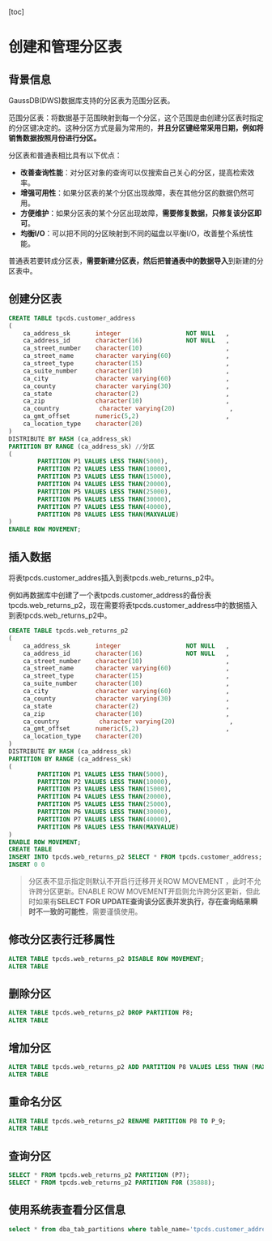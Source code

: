 [toc]
# 创建和管理分区表

## 背景信息
GaussDB(DWS)数据库支持的分区表为范围分区表。

范围分区表：将数据基于范围映射到每一个分区，这个范围是由创建分区表时指定的分区键决定的。这种分区方式是最为常用的，**并且分区键经常采用日期，例如将销售数据按照月份进行分区。**

分区表和普通表相比具有以下优点：

- **改善查询性能**：对分区对象的查询可以仅搜索自己关心的分区，提高检索效率。
- **增强可用性**：如果分区表的某个分区出现故障，表在其他分区的数据仍然可用。
- **方便维护**：如果分区表的某个分区出现故障，**需要修复数据，只修复该分区即可**。
- **均衡I/O**：可以把不同的分区映射到不同的磁盘以平衡I/O，改善整个系统性能。
  
普通表若要转成分区表，**需要新建分区表，然后把普通表中的数据导入**到新建的分区表中。

## 创建分区表

```sql
CREATE TABLE tpcds.customer_address
(
    ca_address_sk       integer                  NOT NULL   ,
    ca_address_id       character(16)            NOT NULL   ,
    ca_street_number    character(10)                       ,
    ca_street_name      character varying(60)               ,
    ca_street_type      character(15)                       ,
    ca_suite_number     character(10)                       ,
    ca_city             character varying(60)               ,
    ca_county           character varying(30)               ,
    ca_state            character(2)                        ,
    ca_zip              character(10)                       ,
    ca_country           character varying(20)               ,
    ca_gmt_offset       numeric(5,2)                        ,
    ca_location_type    character(20)
)
DISTRIBUTE BY HASH (ca_address_sk)
PARTITION BY RANGE (ca_address_sk) //分区
(
        PARTITION P1 VALUES LESS THAN(5000),
        PARTITION P2 VALUES LESS THAN(10000),
        PARTITION P3 VALUES LESS THAN(15000),
        PARTITION P4 VALUES LESS THAN(20000),
        PARTITION P5 VALUES LESS THAN(25000),
        PARTITION P6 VALUES LESS THAN(30000),
        PARTITION P7 VALUES LESS THAN(40000),
        PARTITION P8 VALUES LESS THAN(MAXVALUE)
)
ENABLE ROW MOVEMENT;
```
## 插入数据
将表tpcds.customer_addres插入到表tpcds.web_returns_p2中。

例如再数据库中创建了一个表tpcds.customer_address的备份表tpcds.web_returns_p2，现在需要将表tpcds.customer_address中的数据插入到表tpcds.web_returns_p2中。
```sql
CREATE TABLE tpcds.web_returns_p2
(
    ca_address_sk       integer                  NOT NULL   ,
    ca_address_id       character(16)            NOT NULL   ,
    ca_street_number    character(10)                       ,
    ca_street_name      character varying(60)               ,
    ca_street_type      character(15)                       ,
    ca_suite_number     character(10)                       ,
    ca_city             character varying(60)               ,
    ca_county           character varying(30)               ,
    ca_state            character(2)                        ,
    ca_zip              character(10)                       ,
    ca_country           character varying(20)               ,
    ca_gmt_offset       numeric(5,2)                        ,
    ca_location_type    character(20)
)
DISTRIBUTE BY HASH (ca_address_sk)
PARTITION BY RANGE (ca_address_sk)
(
        PARTITION P1 VALUES LESS THAN(5000),
        PARTITION P2 VALUES LESS THAN(10000),
        PARTITION P3 VALUES LESS THAN(15000),
        PARTITION P4 VALUES LESS THAN(20000),
        PARTITION P5 VALUES LESS THAN(25000),
        PARTITION P6 VALUES LESS THAN(30000),
        PARTITION P7 VALUES LESS THAN(40000),
        PARTITION P8 VALUES LESS THAN(MAXVALUE)
)
ENABLE ROW MOVEMENT;
CREATE TABLE
INSERT INTO tpcds.web_returns_p2 SELECT * FROM tpcds.customer_address;
INSERT 0 0
```
> 分区表不显示指定则默认不开启行迁移开关ROW MOVEMENT ，此时不允许跨分区更新。ENABLE ROW MOVEMENT开启则允许跨分区更新，但此时如果有**SELECT FOR UPDATE查询该分区表并发执行，存在查询结果瞬时不一致的可能性**，需要谨慎使用。

## 修改分区表行迁移属性
```sql
ALTER TABLE tpcds.web_returns_p2 DISABLE ROW MOVEMENT;
ALTER TABLE
```

## 删除分区
```sql
ALTER TABLE tpcds.web_returns_p2 DROP PARTITION P8;
ALTER TABLE
```

## 增加分区
```sql
ALTER TABLE tpcds.web_returns_p2 ADD PARTITION P8 VALUES LESS THAN (MAXVALUE);
ALTER TABLE
```

## 重命名分区
```sql
ALTER TABLE tpcds.web_returns_p2 RENAME PARTITION P8 TO P_9;
ALTER TABLE
```

## 查询分区

```sql
SELECT * FROM tpcds.web_returns_p2 PARTITION (P7);
SELECT * FROM tpcds.web_returns_p2 PARTITION FOR (35888);
```

## 使用系统表查看分区信息
```sql
select * from dba_tab_partitions where table_name='tpcds.customer_address';
```